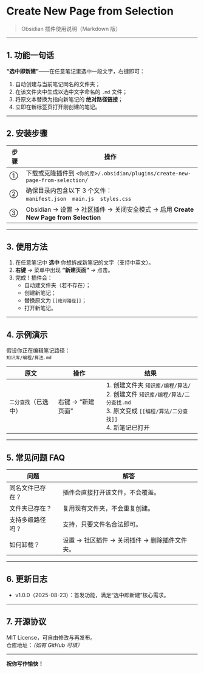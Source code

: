 # Create New Page from Selection  
> Obsidian 插件使用说明（Markdown 版）

---

## 1. 功能一句话
**“选中即新建”**——在任意笔记里选中一段文字，右键即可：
1. 自动创建与当前笔记同名的文件夹；  
2. 在该文件夹中生成以选中文字命名的 `.md` 文件；  
3. 将原文本替换为指向新笔记的 **绝对路径链接**；  
4. 立即在新标签页打开刚创建的笔记。

---

## 2. 安装步骤
| 步骤 | 操作 |
|---|---|
| ① | 下载或克隆插件到 `<你的库>/.obsidian/plugins/create-new-page-from-selection/` |
| ② | 确保目录内包含以下 3 个文件：<br>`manifest.json` `main.js` `styles.css` |
| ③ | Obsidian → 设置 → 社区插件 → 关闭安全模式 → 启用 **Create New Page from Selection** |

---

## 3. 使用方法
1. 在任意笔记中 **选中** 你想拆成新笔记的文字（支持中英文）。  
2. **右键** → 菜单中出现 **“新建页面”** → 点击。  
3. 完成！插件会：  
   - 自动建文件夹（若不存在）；  
   - 创建新笔记；  
   - 替换原文为 `[[绝对路径]]`；  
   - 打开新笔记。

---

## 4. 示例演示
假设你正在编辑笔记路径：  
`知识库/编程/算法.md`

| 原文 | 操作 | 结果 |
|---|---|---|
| `二分查找`（已选中） | 右键 → “新建页面” | 1. 创建文件夹 `知识库/编程/算法/`<br>2. 创建文件 `知识库/编程/算法/二分查找.md`<br>3. 原文变成 `[[编程/算法/二分查找]]`<br>4. 新笔记已打开 |

---

## 5. 常见问题 FAQ
| 问题 | 解答 |
|---|---|
| 同名文件已存在？ | 插件会直接打开该文件，不会覆盖。 |
| 文件夹已存在？ | 复用现有文件夹，不会重复创建。 |
| 支持多级路径吗？ | 支持，只要文件名合法即可。 |
| 如何卸载？ | 设置 → 社区插件 → 关闭插件 → 删除插件文件夹。 |

---

## 6. 更新日志
- v1.0.0（2025-08-23）：首发功能，满足“选中即新建”核心需求。

---

## 7. 开源协议
MIT License，可自由修改与再发布。  
仓库地址：*（如有 GitHub 可填）*

---

**祝你写作愉快！**

